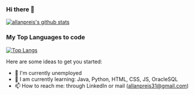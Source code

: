 ### Hi there 👋

[![allanpreis's github stats](https://github-readme-stats.vercel.app/api?username=allanpreis "![allanpreis's github stats")](https://github.com/allanpreis/github-readme-stats)

### My Top Languages to code

[![Top Langs](https://github-readme-stats.vercel.app/api/top-langs/?username=allanpreis&layout=compact)](https://github.com/allanpreis/github-readme-stats)

Here are some ideas to get you started:

- 🔭 I'm currently unemployed
- 🌱 I am currently learning: Java, Python, HTML, CSS, JS, OracleSQL
- 📫 How to reach me: through LinkedIn or mail (allanpreis31@gmail.com)

